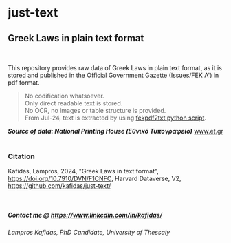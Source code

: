 # just-text
## Greek Laws in plain text format

<br>

This repository provides raw data of Greek Laws in plain text format, as it is stored and published in the Official Government Gazette (Issues/FEK A') in pdf format. <br>
> No codification whatsoever.<br>
> Only direct readable text is stored. <br>
> No OCR, no images or table structure is provided. <br>
> From Jul-24, text is extracted by using <a href="https://github.com/kafidas/just-text/tree/main/pdf-text-processing">fekpdf2txt python script</a>.

<b><i>Source of data: National Printing House (Εθνικό Τυπογραφείο)</i></b> <a href="https://www.et.gr">www.et.gr</a> <br><br>

### Citation
Kafidas, Lampros, 2024, "Greek Laws in text format", https://doi.org/10.7910/DVN/F1CNFC, Harvard Dataverse, V2, https://github.com/kafidas/just-text/

<br>

##### Contact me @ <a href="https://www.linkedin.com/in/kafidas/"> https://www.linkedin.com/in/kafidas/</a>

###### Lampros Kafidas, PhD Candidate, University of Thessaly
